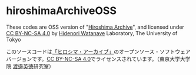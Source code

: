 # hiroshimaArchiveOSS
These codes are OSS version of "[Hiroshima Archive](http://hiroshima.mapping.jp/)", and licensed under [CC BY-NC-SA 4.0](https://creativecommons.org/licenses/by-nc-sa/4.0/) by [Hidenori Watanave](<mailto:hwtnv@iii.u-tokyo.ac.jp>) Laboratory, The University of Tokyo    


このソースコードは[「ヒロシマ・アーカイブ」](http://hiroshima.mapping.jp/)のオープンソース・ソフトウェアバージョンです。[CC BY-NC-SA 4.0](https://creativecommons.org/licenses/by-nc-sa/4.0/)でライセンスされています。（東京大学大学院 [渡邉英徳](<mailto:hwtnv@iii.u-tokyo.ac.jp>)研究室）
